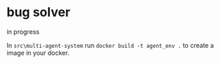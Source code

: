 # bug solver
in progress

In `src\multi-agent-system` run `docker build -t agent_env .` to create a image in your docker.
